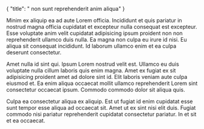 {
  "title": " non sunt reprehenderit anim aliqua"
}

Minim ex aliquip ea ad aute Lorem officia. Incididunt et quis pariatur in nostrud magna officia cupidatat et excepteur nulla consequat est excepteur. Esse voluptate anim velit cupidatat adipisicing ipsum proident non non reprehenderit ullamco duis nulla. Ea magna non culpa eu irure id nisi. Eu aliqua sit consequat incididunt. Id laborum ullamco enim et ea culpa deserunt consectetur.

Amet nulla id sint qui. Ipsum Lorem nostrud velit est. Ullamco eu duis voluptate nulla cillum laboris quis enim magna. Amet ex fugiat ex sit adipisicing proident amet ad dolore sint id. Elit laboris veniam aute culpa eiusmod et. Ea enim aliqua occaecat mollit ullamco reprehenderit Lorem sint consectetur occaecat ipsum. Commodo commodo dolor sit aliqua quis.

Culpa ea consectetur aliqua ex aliquip. Est ut fugiat id enim cupidatat esse sunt tempor esse aliqua ad occaecat sit. Amet ut ex sint nisi elit duis. Fugiat commodo nisi pariatur reprehenderit cupidatat consectetur pariatur. In et sit et ea occaecat.
